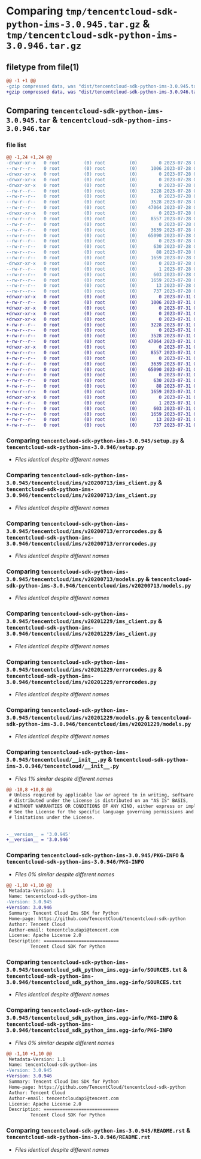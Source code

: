 # Comparing `tmp/tencentcloud-sdk-python-ims-3.0.945.tar.gz` & `tmp/tencentcloud-sdk-python-ims-3.0.946.tar.gz`

## filetype from file(1)

```diff
@@ -1 +1 @@
-gzip compressed data, was "dist/tencentcloud-sdk-python-ims-3.0.945.tar", last modified: Fri Jul 28 00:30:03 2023, max compression
+gzip compressed data, was "dist/tencentcloud-sdk-python-ims-3.0.946.tar", last modified: Mon Jul 31 00:30:11 2023, max compression
```

## Comparing `tencentcloud-sdk-python-ims-3.0.945.tar` & `tencentcloud-sdk-python-ims-3.0.946.tar`

### file list

```diff
@@ -1,24 +1,24 @@
-drwxr-xr-x   0 root         (0) root         (0)        0 2023-07-28 00:30:03.000000 tencentcloud-sdk-python-ims-3.0.945/
--rw-r--r--   0 root         (0) root         (0)     1006 2023-07-28 00:30:03.000000 tencentcloud-sdk-python-ims-3.0.945/setup.py
-drwxr-xr-x   0 root         (0) root         (0)        0 2023-07-28 00:30:03.000000 tencentcloud-sdk-python-ims-3.0.945/tencentcloud/
-drwxr-xr-x   0 root         (0) root         (0)        0 2023-07-28 00:30:03.000000 tencentcloud-sdk-python-ims-3.0.945/tencentcloud/ims/
-drwxr-xr-x   0 root         (0) root         (0)        0 2023-07-28 00:30:03.000000 tencentcloud-sdk-python-ims-3.0.945/tencentcloud/ims/v20200713/
--rw-r--r--   0 root         (0) root         (0)     3228 2023-07-28 00:30:03.000000 tencentcloud-sdk-python-ims-3.0.945/tencentcloud/ims/v20200713/ims_client.py
--rw-r--r--   0 root         (0) root         (0)        0 2023-07-28 00:30:03.000000 tencentcloud-sdk-python-ims-3.0.945/tencentcloud/ims/v20200713/__init__.py
--rw-r--r--   0 root         (0) root         (0)     3528 2023-07-28 00:30:03.000000 tencentcloud-sdk-python-ims-3.0.945/tencentcloud/ims/v20200713/errorcodes.py
--rw-r--r--   0 root         (0) root         (0)    47064 2023-07-28 00:30:03.000000 tencentcloud-sdk-python-ims-3.0.945/tencentcloud/ims/v20200713/models.py
-drwxr-xr-x   0 root         (0) root         (0)        0 2023-07-28 00:30:03.000000 tencentcloud-sdk-python-ims-3.0.945/tencentcloud/ims/v20201229/
--rw-r--r--   0 root         (0) root         (0)     8557 2023-07-28 00:30:03.000000 tencentcloud-sdk-python-ims-3.0.945/tencentcloud/ims/v20201229/ims_client.py
--rw-r--r--   0 root         (0) root         (0)        0 2023-07-28 00:30:03.000000 tencentcloud-sdk-python-ims-3.0.945/tencentcloud/ims/v20201229/__init__.py
--rw-r--r--   0 root         (0) root         (0)     3639 2023-07-28 00:30:03.000000 tencentcloud-sdk-python-ims-3.0.945/tencentcloud/ims/v20201229/errorcodes.py
--rw-r--r--   0 root         (0) root         (0)    65090 2023-07-28 00:30:03.000000 tencentcloud-sdk-python-ims-3.0.945/tencentcloud/ims/v20201229/models.py
--rw-r--r--   0 root         (0) root         (0)        0 2023-07-28 00:30:03.000000 tencentcloud-sdk-python-ims-3.0.945/tencentcloud/ims/__init__.py
--rw-r--r--   0 root         (0) root         (0)      630 2023-07-28 00:30:03.000000 tencentcloud-sdk-python-ims-3.0.945/tencentcloud/__init__.py
--rw-r--r--   0 root         (0) root         (0)       88 2023-07-28 00:30:03.000000 tencentcloud-sdk-python-ims-3.0.945/setup.cfg
--rw-r--r--   0 root         (0) root         (0)     1659 2023-07-28 00:30:03.000000 tencentcloud-sdk-python-ims-3.0.945/PKG-INFO
-drwxr-xr-x   0 root         (0) root         (0)        0 2023-07-28 00:30:03.000000 tencentcloud-sdk-python-ims-3.0.945/tencentcloud_sdk_python_ims.egg-info/
--rw-r--r--   0 root         (0) root         (0)        1 2023-07-28 00:30:03.000000 tencentcloud-sdk-python-ims-3.0.945/tencentcloud_sdk_python_ims.egg-info/dependency_links.txt
--rw-r--r--   0 root         (0) root         (0)      603 2023-07-28 00:30:03.000000 tencentcloud-sdk-python-ims-3.0.945/tencentcloud_sdk_python_ims.egg-info/SOURCES.txt
--rw-r--r--   0 root         (0) root         (0)     1659 2023-07-28 00:30:03.000000 tencentcloud-sdk-python-ims-3.0.945/tencentcloud_sdk_python_ims.egg-info/PKG-INFO
--rw-r--r--   0 root         (0) root         (0)       13 2023-07-28 00:30:03.000000 tencentcloud-sdk-python-ims-3.0.945/tencentcloud_sdk_python_ims.egg-info/top_level.txt
--rw-r--r--   0 root         (0) root         (0)      737 2023-07-28 00:30:03.000000 tencentcloud-sdk-python-ims-3.0.945/README.rst
+drwxr-xr-x   0 root         (0) root         (0)        0 2023-07-31 00:30:11.000000 tencentcloud-sdk-python-ims-3.0.946/
+-rw-r--r--   0 root         (0) root         (0)     1006 2023-07-31 00:30:11.000000 tencentcloud-sdk-python-ims-3.0.946/setup.py
+drwxr-xr-x   0 root         (0) root         (0)        0 2023-07-31 00:30:11.000000 tencentcloud-sdk-python-ims-3.0.946/tencentcloud/
+drwxr-xr-x   0 root         (0) root         (0)        0 2023-07-31 00:30:11.000000 tencentcloud-sdk-python-ims-3.0.946/tencentcloud/ims/
+drwxr-xr-x   0 root         (0) root         (0)        0 2023-07-31 00:30:11.000000 tencentcloud-sdk-python-ims-3.0.946/tencentcloud/ims/v20200713/
+-rw-r--r--   0 root         (0) root         (0)     3228 2023-07-31 00:30:11.000000 tencentcloud-sdk-python-ims-3.0.946/tencentcloud/ims/v20200713/ims_client.py
+-rw-r--r--   0 root         (0) root         (0)        0 2023-07-31 00:30:11.000000 tencentcloud-sdk-python-ims-3.0.946/tencentcloud/ims/v20200713/__init__.py
+-rw-r--r--   0 root         (0) root         (0)     3528 2023-07-31 00:30:11.000000 tencentcloud-sdk-python-ims-3.0.946/tencentcloud/ims/v20200713/errorcodes.py
+-rw-r--r--   0 root         (0) root         (0)    47064 2023-07-31 00:30:11.000000 tencentcloud-sdk-python-ims-3.0.946/tencentcloud/ims/v20200713/models.py
+drwxr-xr-x   0 root         (0) root         (0)        0 2023-07-31 00:30:11.000000 tencentcloud-sdk-python-ims-3.0.946/tencentcloud/ims/v20201229/
+-rw-r--r--   0 root         (0) root         (0)     8557 2023-07-31 00:30:11.000000 tencentcloud-sdk-python-ims-3.0.946/tencentcloud/ims/v20201229/ims_client.py
+-rw-r--r--   0 root         (0) root         (0)        0 2023-07-31 00:30:11.000000 tencentcloud-sdk-python-ims-3.0.946/tencentcloud/ims/v20201229/__init__.py
+-rw-r--r--   0 root         (0) root         (0)     3639 2023-07-31 00:30:11.000000 tencentcloud-sdk-python-ims-3.0.946/tencentcloud/ims/v20201229/errorcodes.py
+-rw-r--r--   0 root         (0) root         (0)    65090 2023-07-31 00:30:11.000000 tencentcloud-sdk-python-ims-3.0.946/tencentcloud/ims/v20201229/models.py
+-rw-r--r--   0 root         (0) root         (0)        0 2023-07-31 00:30:11.000000 tencentcloud-sdk-python-ims-3.0.946/tencentcloud/ims/__init__.py
+-rw-r--r--   0 root         (0) root         (0)      630 2023-07-31 00:30:11.000000 tencentcloud-sdk-python-ims-3.0.946/tencentcloud/__init__.py
+-rw-r--r--   0 root         (0) root         (0)       88 2023-07-31 00:30:11.000000 tencentcloud-sdk-python-ims-3.0.946/setup.cfg
+-rw-r--r--   0 root         (0) root         (0)     1659 2023-07-31 00:30:11.000000 tencentcloud-sdk-python-ims-3.0.946/PKG-INFO
+drwxr-xr-x   0 root         (0) root         (0)        0 2023-07-31 00:30:11.000000 tencentcloud-sdk-python-ims-3.0.946/tencentcloud_sdk_python_ims.egg-info/
+-rw-r--r--   0 root         (0) root         (0)        1 2023-07-31 00:30:11.000000 tencentcloud-sdk-python-ims-3.0.946/tencentcloud_sdk_python_ims.egg-info/dependency_links.txt
+-rw-r--r--   0 root         (0) root         (0)      603 2023-07-31 00:30:11.000000 tencentcloud-sdk-python-ims-3.0.946/tencentcloud_sdk_python_ims.egg-info/SOURCES.txt
+-rw-r--r--   0 root         (0) root         (0)     1659 2023-07-31 00:30:11.000000 tencentcloud-sdk-python-ims-3.0.946/tencentcloud_sdk_python_ims.egg-info/PKG-INFO
+-rw-r--r--   0 root         (0) root         (0)       13 2023-07-31 00:30:11.000000 tencentcloud-sdk-python-ims-3.0.946/tencentcloud_sdk_python_ims.egg-info/top_level.txt
+-rw-r--r--   0 root         (0) root         (0)      737 2023-07-31 00:30:11.000000 tencentcloud-sdk-python-ims-3.0.946/README.rst
```

### Comparing `tencentcloud-sdk-python-ims-3.0.945/setup.py` & `tencentcloud-sdk-python-ims-3.0.946/setup.py`

 * *Files identical despite different names*

### Comparing `tencentcloud-sdk-python-ims-3.0.945/tencentcloud/ims/v20200713/ims_client.py` & `tencentcloud-sdk-python-ims-3.0.946/tencentcloud/ims/v20200713/ims_client.py`

 * *Files identical despite different names*

### Comparing `tencentcloud-sdk-python-ims-3.0.945/tencentcloud/ims/v20200713/errorcodes.py` & `tencentcloud-sdk-python-ims-3.0.946/tencentcloud/ims/v20200713/errorcodes.py`

 * *Files identical despite different names*

### Comparing `tencentcloud-sdk-python-ims-3.0.945/tencentcloud/ims/v20200713/models.py` & `tencentcloud-sdk-python-ims-3.0.946/tencentcloud/ims/v20200713/models.py`

 * *Files identical despite different names*

### Comparing `tencentcloud-sdk-python-ims-3.0.945/tencentcloud/ims/v20201229/ims_client.py` & `tencentcloud-sdk-python-ims-3.0.946/tencentcloud/ims/v20201229/ims_client.py`

 * *Files identical despite different names*

### Comparing `tencentcloud-sdk-python-ims-3.0.945/tencentcloud/ims/v20201229/errorcodes.py` & `tencentcloud-sdk-python-ims-3.0.946/tencentcloud/ims/v20201229/errorcodes.py`

 * *Files identical despite different names*

### Comparing `tencentcloud-sdk-python-ims-3.0.945/tencentcloud/ims/v20201229/models.py` & `tencentcloud-sdk-python-ims-3.0.946/tencentcloud/ims/v20201229/models.py`

 * *Files identical despite different names*

### Comparing `tencentcloud-sdk-python-ims-3.0.945/tencentcloud/__init__.py` & `tencentcloud-sdk-python-ims-3.0.946/tencentcloud/__init__.py`

 * *Files 1% similar despite different names*

```diff
@@ -10,8 +10,8 @@
 # Unless required by applicable law or agreed to in writing, software
 # distributed under the License is distributed on an "AS IS" BASIS,
 # WITHOUT WARRANTIES OR CONDITIONS OF ANY KIND, either express or implied.
 # See the License for the specific language governing permissions and
 # limitations under the License.
 
 
-__version__ = '3.0.945'
+__version__ = '3.0.946'
```

### Comparing `tencentcloud-sdk-python-ims-3.0.945/PKG-INFO` & `tencentcloud-sdk-python-ims-3.0.946/PKG-INFO`

 * *Files 0% similar despite different names*

```diff
@@ -1,10 +1,10 @@
 Metadata-Version: 1.1
 Name: tencentcloud-sdk-python-ims
-Version: 3.0.945
+Version: 3.0.946
 Summary: Tencent Cloud Ims SDK for Python
 Home-page: https://github.com/TencentCloud/tencentcloud-sdk-python
 Author: Tencent Cloud
 Author-email: tencentcloudapi@tencent.com
 License: Apache License 2.0
 Description: ============================
         Tencent Cloud SDK for Python
```

### Comparing `tencentcloud-sdk-python-ims-3.0.945/tencentcloud_sdk_python_ims.egg-info/SOURCES.txt` & `tencentcloud-sdk-python-ims-3.0.946/tencentcloud_sdk_python_ims.egg-info/SOURCES.txt`

 * *Files identical despite different names*

### Comparing `tencentcloud-sdk-python-ims-3.0.945/tencentcloud_sdk_python_ims.egg-info/PKG-INFO` & `tencentcloud-sdk-python-ims-3.0.946/tencentcloud_sdk_python_ims.egg-info/PKG-INFO`

 * *Files 0% similar despite different names*

```diff
@@ -1,10 +1,10 @@
 Metadata-Version: 1.1
 Name: tencentcloud-sdk-python-ims
-Version: 3.0.945
+Version: 3.0.946
 Summary: Tencent Cloud Ims SDK for Python
 Home-page: https://github.com/TencentCloud/tencentcloud-sdk-python
 Author: Tencent Cloud
 Author-email: tencentcloudapi@tencent.com
 License: Apache License 2.0
 Description: ============================
         Tencent Cloud SDK for Python
```

### Comparing `tencentcloud-sdk-python-ims-3.0.945/README.rst` & `tencentcloud-sdk-python-ims-3.0.946/README.rst`

 * *Files identical despite different names*

